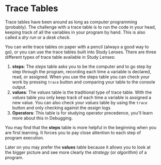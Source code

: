 # Trace Tables

Trace tables have been around as long as computer programming (probably). The challenge
with a trace table is to run the code in your head, keeping track of all the variables in
your program by hand. This is also called a _dry run_ or a _desk check_.

You can write trace tables on paper with a pencil (always a good way to go), or you can
use the trace tables built into Study Lenses. There are three different types of trace
table available in Study Lenses:

1. **steps**: The _steps_ table asks you to be the computer and to go step by step through
   the program, recording each time a variable is declared, read, or assigned. When you
   use the steps table you can check your work by pressing `trace` button and comparing
   your table to the console output.
2. **values**: The _values_ table is the traditional type of trace table. With the
   _values_ table you only keep track of each time a variable is assigned a new value. You
   can also check your _values_ table by using the `trace` button and only checking
   against the _assign_ logs
3. **Operators**: This table is for studying operator precedence, you'll learn more about
   this in Debugging.

You may find that the **steps** table is more helpful in the beginning when you are first
learning. It forces you to pay close attention to each step of program execution.

Later on you may prefer the **values** table because it allows you to look at the bigger
picture and see more clearly the _strategy_ (or _algorithm_) of a program.
